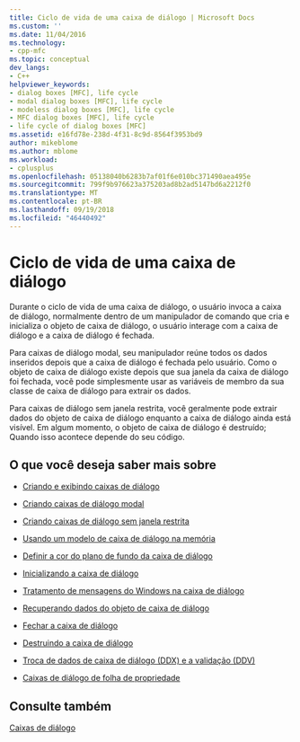 ```yaml
---
title: Ciclo de vida de uma caixa de diálogo | Microsoft Docs
ms.custom: ''
ms.date: 11/04/2016
ms.technology:
- cpp-mfc
ms.topic: conceptual
dev_langs:
- C++
helpviewer_keywords:
- dialog boxes [MFC], life cycle
- modal dialog boxes [MFC], life cycle
- modeless dialog boxes [MFC], life cycle
- MFC dialog boxes [MFC], life cycle
- life cycle of dialog boxes [MFC]
ms.assetid: e16fd78e-238d-4f31-8c9d-8564f3953bd9
author: mikeblome
ms.author: mblome
ms.workload:
- cplusplus
ms.openlocfilehash: 05138040b6283b7af01f6e010bc371490aea495e
ms.sourcegitcommit: 799f9b976623a375203ad8b2ad5147bd6a2212f0
ms.translationtype: MT
ms.contentlocale: pt-BR
ms.lasthandoff: 09/19/2018
ms.locfileid: "46440492"
---
```

# <a name="life-cycle-of-a-dialog-box"></a>Ciclo de vida de uma caixa de diálogo

Durante o ciclo de vida de uma caixa de diálogo, o usuário invoca a caixa de diálogo, normalmente dentro de um manipulador de comando que cria e inicializa o objeto de caixa de diálogo, o usuário interage com a caixa de diálogo e a caixa de diálogo é fechada.

Para caixas de diálogo modal, seu manipulador reúne todos os dados inseridos depois que a caixa de diálogo é fechada pelo usuário. Como o objeto de caixa de diálogo existe depois que sua janela da caixa de diálogo foi fechada, você pode simplesmente usar as variáveis de membro da sua classe de caixa de diálogo para extrair os dados.

Para caixas de diálogo sem janela restrita, você geralmente pode extrair dados do objeto de caixa de diálogo enquanto a caixa de diálogo ainda está visível. Em algum momento, o objeto de caixa de diálogo é destruído; Quando isso acontece depende do seu código.

## <a name="what-do-you-want-to-know-more-about"></a>O que você deseja saber mais sobre

- [Criando e exibindo caixas de diálogo](../mfc/creating-and-displaying-dialog-boxes.md)

- [Criando caixas de diálogo modal](../mfc/creating-modal-dialog-boxes.md)

- [Criando caixas de diálogo sem janela restrita](../mfc/creating-modeless-dialog-boxes.md)

- [Usando um modelo de caixa de diálogo na memória](../mfc/using-a-dialog-template-in-memory.md)

- [Definir a cor do plano de fundo da caixa de diálogo](../mfc/setting-the-dialog-boxs-background-color.md)

- [Inicializando a caixa de diálogo](../mfc/initializing-the-dialog-box.md)

- [Tratamento de mensagens do Windows na caixa de diálogo](../mfc/handling-windows-messages-in-your-dialog-box.md)

- [Recuperando dados do objeto de caixa de diálogo](../mfc/retrieving-data-from-the-dialog-object.md)

- [Fechar a caixa de diálogo](../mfc/closing-the-dialog-box.md)

- [Destruindo a caixa de diálogo](../mfc/destroying-the-dialog-box.md)

- [Troca de dados de caixa de diálogo (DDX) e a validação (DDV)](../mfc/dialog-data-exchange-and-validation.md)

- [Caixas de diálogo de folha de propriedade](../mfc/property-sheets-and-property-pages-mfc.md)

## <a name="see-also"></a>Consulte também

[Caixas de diálogo](../mfc/dialog-boxes.md)

